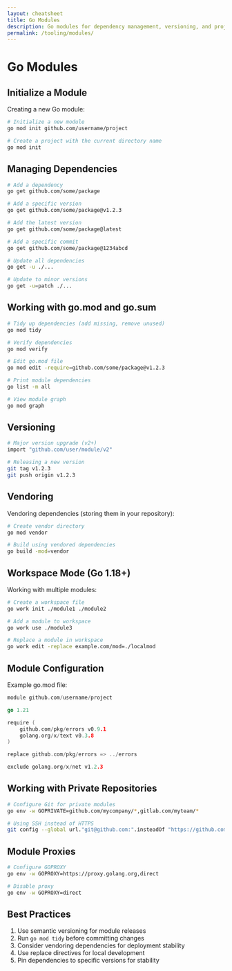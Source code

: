 ```yaml
---
layout: cheatsheet
title: Go Modules
description: Go modules for dependency management, versioning, and project organization
permalink: /tooling/modules/
---
```


# Go Modules

## Initialize a Module

Creating a new Go module:

```bash
# Initialize a new module
go mod init github.com/username/project

# Create a project with the current directory name
go mod init
```

## Managing Dependencies

```bash
# Add a dependency
go get github.com/some/package

# Add a specific version
go get github.com/some/package@v1.2.3

# Add the latest version
go get github.com/some/package@latest

# Add a specific commit
go get github.com/some/package@1234abcd

# Update all dependencies
go get -u ./...

# Update to minor versions
go get -u=patch ./...
```

## Working with go.mod and go.sum

```bash
# Tidy up dependencies (add missing, remove unused)
go mod tidy

# Verify dependencies
go mod verify

# Edit go.mod file
go mod edit -require=github.com/some/package@v1.2.3

# Print module dependencies
go list -m all

# View module graph
go mod graph
```

## Versioning

```bash
# Major version upgrade (v2+)
import "github.com/user/module/v2"

# Releasing a new version
git tag v1.2.3
git push origin v1.2.3
```

## Vendoring

Vendoring dependencies (storing them in your repository):

```bash
# Create vendor directory
go mod vendor

# Build using vendored dependencies
go build -mod=vendor
```

## Workspace Mode (Go 1.18+)

Working with multiple modules:

```bash
# Create a workspace file
go work init ./module1 ./module2

# Add a module to workspace
go work use ./module3

# Replace a module in workspace
go work edit -replace example.com/mod=./localmod
```

## Module Configuration

Example go.mod file:

```go
module github.com/username/project

go 1.21

require (
    github.com/pkg/errors v0.9.1
    golang.org/x/text v0.3.8
)

replace github.com/pkg/errors => ../errors

exclude golang.org/x/net v1.2.3
```

## Working with Private Repositories

```bash
# Configure Git for private modules
go env -w GOPRIVATE=github.com/mycompany/*,gitlab.com/myteam/*

# Using SSH instead of HTTPS
git config --global url."git@github.com:".insteadOf "https://github.com/"
```

## Module Proxies

```bash
# Configure GOPROXY
go env -w GOPROXY=https://proxy.golang.org,direct

# Disable proxy
go env -w GOPROXY=direct
```

## Best Practices

1. Use semantic versioning for module releases
2. Run `go mod tidy` before committing changes
3. Consider vendoring dependencies for deployment stability
4. Use replace directives for local development
5. Pin dependencies to specific versions for stability
